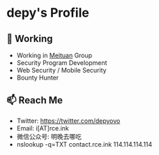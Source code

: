 # depy's Profile

## 🔭 Working

- Working in [Meituan](https://github.com/Meituan) Group
- Security Program Development
- Web Security / Mobile Security
- Bounty Hunter

## 📫 Reach Me

- Twitter: https://twitter.com/depyovo
- Email: i[AT]rce.ink
- 微信公众号: 明晚去哪吃
- nslookup -q=TXT contact.rce.ink 114.114.114.114



